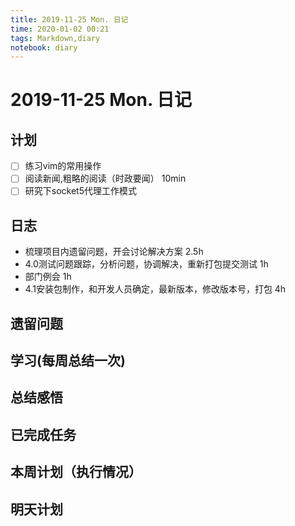 ```yaml
---
title: 2019-11-25 Mon. 日记
time: 2020-01-02 00:21
tags: Markdown,diary
notebook: diary
---
```


# 2019-11-25 Mon. 日记

## 计划

- [ ] 练习vim的常用操作
- [ ] 阅读新闻,粗略的阅读（时政要闻）  10min
- [ ] 研究下socket5代理工作模式

## 日志

- 梳理项目内遗留问题，开会讨论解决方案 2.5h
- 4.0测试问题跟踪，分析问题，协调解决，重新打包提交测试 1h
- 部门例会 1h
- 4.1安装包制作，和开发人员确定，最新版本，修改版本号，打包 4h

## 遗留问题

## 学习(每周总结一次)

## 总结感悟

## 已完成任务

## 本周计划（执行情况）

## 明天计划


